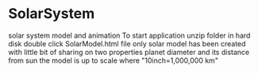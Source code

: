 # SolarSystem
solar system model and animation
To start application unzip folder in hard disk
double click SolarModel.html file
only solar model has been created with little bit of sharing on two properties planet diameter and its distance from sun
the model is up to scale where "10inch=1,000,000 km"
